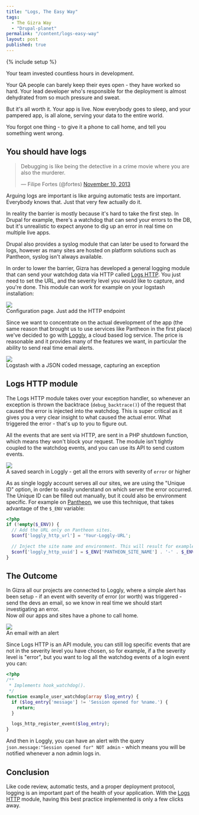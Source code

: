 ```yaml
---
title: "Logs, The Easy Way"
tags:
  - The Gizra Way
  - "Drupal-planet"
permalink: "/content/logs-easy-way"
layout: post
published: true
---
```


{% include setup %}

Your team invested countless hours in development.

Your QA people can barely keep their eyes open - they have worked so hard. Your lead developer who's responsible for the deployment is almost dehydrated from so much pressure and sweat.  

But it's all worth it. Your app is live. Now everybody goes to sleep, and your pampered app, is all alone, serving your data to the entire world.  

You forgot one thing - to give it a phone to call home, and tell you something went wrong.

<!-- more -->

## You should have logs

<blockquote class="twitter-tweet" lang="en"><p>Debugging is like being the detective in a crime movie where you are also the murderer.</p>&mdash; Filipe Fortes (@fortes) <a href="https://twitter.com/fortes/status/399339918213652480">November 10, 2013</a></blockquote>
<script async src="//platform.twitter.com/widgets.js" charset="utf-8"></script>

Arguing logs are important is like arguing automatic tests are important. Everybody knows that. Just that very few actually do it.

In reality the barrier is mostly because it's hard to take the first step. In Drupal for example, there's a watchdog that can send your errors to the DB, but it's unrealistic to expect anyone to dig up an error in real time on multiple live apps.

Drupal also provides a syslog module that can later be used to forward the logs, however as many sites are hosted on platform solutions such as Pantheon, syslog isn't always available.

In order to lower the barrier, Gizra has developed a general logging module that can send your watchdog data via HTTP called [Logs HTTP](https://www.drupal.org/project/logs_http). You just need to set the URL, and the severity level you would like to capture, and you're done. This module can work for example on your logstash installation:

<div class="thumbnail">
  <img src="{{BASE_PATH}}/assets/images/posts/logs-http/image1.jpg" />
  <div class="caption">Configuration page. Just add the HTTP endpoint</div>
</div>

Since we want to concentrate on the actual development of the app (the same reason that brought us to use services like Pantheon in the first place) we've decided to go with [Loggly](https://www.loggly.com/), a cloud based log service. The price is reasonable and it provides many of the features we want, in particular the ability to send real time email alerts.

<div class="thumbnail">
  <img src="{{BASE_PATH}}/assets/images/posts/logs-http/image2.jpg" />
  <div class="caption">Logstash with a JSON coded message, capturing an exception</div>
</div>

## Logs HTTP module

The Logs HTTP module takes over your exception handler, so whenever an exception is thrown the backtrace (``debug_backtrace()``) of the request that caused the error is injected into the watchdog. This is super critical as it gives you a very clear insight to what caused the actual error. What triggered the error - that's up to you to figure out.

All the events that are sent via HTTP, are sent in a PHP shutdown function, which means they won't block your request. The module isn't tightly coupled to the watchdog events, and you can use its API to send custom events.

<div class="thumbnail">
  <img src="{{BASE_PATH}}/assets/images/posts/logs-http/image3.jpg" />
  <div class="caption">A saved search in Loggly - get all the errors with severity of <code>error</code> or higher</div>
</div>

As as single loggly account serves all our sites, we are using the "Unique ID" option, in order to easily understand on which server the error occurred. The Unique ID can be filled out manually, but it could also be environment specific. For example on [Pantheon](https://www.getpantheon.com/), we use this technique, that takes advantage of the ``$_ENV`` variable:

```php
<?php
if (!empty($_ENV)) {
  // Add the URL only on Pantheon sites.
  $conf['loggly_http_url'] = 'Your-Loggly-URL';

  // Inject the site name and environment. This will result for example with ``my_site-live``
  $conf['loggly_http_uuid'] = $_ENV['PANTHEON_SITE_NAME'] . '-' . $_ENV['PANTHEON_ENVIRONMENT'];
}
```

## The Outcome

In Gizra all our projects are connected to Loggly, where a simple alert has been setup - if an event with severity of error (or worth) was triggered - send the devs an email, so we know in real time we should start investigating an error.  
Now *all* our apps and sites have a phone to call home.

<div class="thumbnail">
  <img src="{{BASE_PATH}}/assets/images/posts/logs-http/image4.jpg" />
  <div class="caption">An email with an alert</div>
</div>

Since Logs HTTP is an API module, you can still log specific events that are not in the severity level you have chosen, so for example, if a the severity level is "error", but you want to log all the watchdog events of a login event you can:

```php
<?php
/**
 * Implements hook_watchdog().
 */
function example_user_watchdog(array $log_entry) {
  if ($log_entry['message'] != 'Session opened for %name.') {
    return;
  }

  logs_http_register_event($log_entry);
}
```

And then in Loggly, you can have an alert with the query ``json.message:"Session opened for" NOT admin`` - which means you will be notified whenever a non admin logs in.

## Conclusion

Like code review, automatic tests, and a proper deployment protocol, logging is an important part of the health of your application. With the [Logs HTTP](https://www.drupal.org/project/logs_http) module, having this best practice implemented is only a few clicks away.
